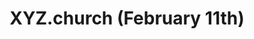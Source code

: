 ---
layout: post
title: "XYZ.church  (February 11th)"
description: A collaboratively-funded, tokenized arts community
role: Founder / Designer / Developer
---